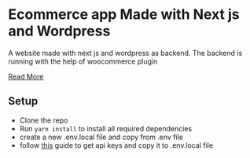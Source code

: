 # Ecommerce app Made with Next js and Wordpress


A website made with next js and wordpress as backend.
The backend is running with the help of woocommerce plugin 

[Read More](https://sarthakkaushik.hashnode.dev/next-js-ecommerce-with-wordpress-woocommerce-as-backend)
## Setup 
- Clone the repo 
- Run `yarn install`  to install all required dependencies
- create a new .env.local file and copy from .env file
- follow [this](https://sarthakkaushik.hashnode.dev/next-js-ecommerce-with-wordpress-woocommerce-as-backend) guide to get api keys and copy it to .env.local file

